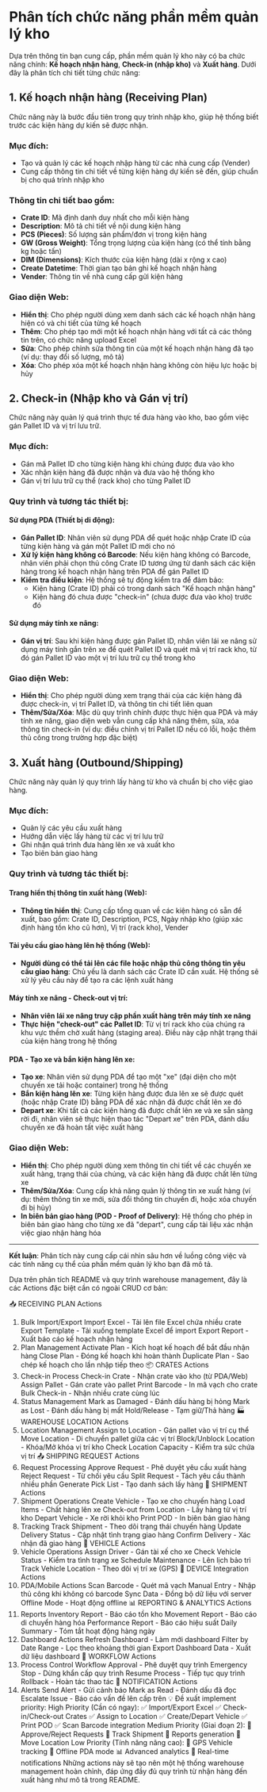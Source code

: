 # Phân tích chức năng phần mềm quản lý kho

Dựa trên thông tin bạn cung cấp, phần mềm quản lý kho này có ba chức năng chính: **Kế hoạch nhận hàng**, **Check-in (nhập kho)** và **Xuất hàng**. Dưới đây là phân tích chi tiết từng chức năng:

## 1. Kế hoạch nhận hàng (Receiving Plan)

Chức năng này là bước đầu tiên trong quy trình nhập kho, giúp hệ thống biết trước các kiện hàng dự kiến sẽ được nhận.

### Mục đích:
- Tạo và quản lý các kế hoạch nhập hàng từ các nhà cung cấp (Vender)
- Cung cấp thông tin chi tiết về từng kiện hàng dự kiến sẽ đến, giúp chuẩn bị cho quá trình nhập kho

### Thông tin chi tiết bao gồm:
- **Crate ID**: Mã định danh duy nhất cho mỗi kiện hàng
- **Description**: Mô tả chi tiết về nội dung kiện hàng
- **PCS (Pieces)**: Số lượng sản phẩm/đơn vị trong kiện hàng
- **GW (Gross Weight)**: Tổng trọng lượng của kiện hàng (có thể tính bằng kg hoặc tấn)
- **DIM (Dimensions)**: Kích thước của kiện hàng (dài x rộng x cao)
- **Create Datetime**: Thời gian tạo bản ghi kế hoạch nhận hàng
- **Vender**: Thông tin về nhà cung cấp gửi kiện hàng

### Giao diện Web:
- **Hiển thị**: Cho phép người dùng xem danh sách các kế hoạch nhận hàng hiện có và chi tiết của từng kế hoạch
- **Thêm**: Cho phép tạo mới một kế hoạch nhận hàng với tất cả các thông tin trên, có chức năng upload Excel
- **Sửa**: Cho phép chỉnh sửa thông tin của một kế hoạch nhận hàng đã tạo (ví dụ: thay đổi số lượng, mô tả)
- **Xóa**: Cho phép xóa một kế hoạch nhận hàng không còn hiệu lực hoặc bị hủy

## 2. Check-in (Nhập kho và Gán vị trí)

Chức năng này quản lý quá trình thực tế đưa hàng vào kho, bao gồm việc gán Pallet ID và vị trí lưu trữ.

### Mục đích:
- Gán mã Pallet ID cho từng kiện hàng khi chúng được đưa vào kho
- Xác nhận kiện hàng đã được nhận và đưa vào hệ thống kho
- Gán vị trí lưu trữ cụ thể (rack kho) cho từng Pallet ID

### Quy trình và tương tác thiết bị:

#### Sử dụng PDA (Thiết bị di động):
- **Gán Pallet ID**: Nhân viên sử dụng PDA để quét hoặc nhập Crate ID của từng kiện hàng và gán một Pallet ID mới cho nó
- **Xử lý kiện hàng không có Barcode**: Nếu kiện hàng không có Barcode, nhân viên phải chọn thủ công Crate ID tương ứng từ danh sách các kiện hàng trong kế hoạch nhận hàng trên PDA để gán Pallet ID
- **Kiểm tra điều kiện**: Hệ thống sẽ tự động kiểm tra để đảm bảo:
  - Kiện hàng (Crate ID) phải có trong danh sách "Kế hoạch nhận hàng"
  - Kiện hàng đó chưa được "check-in" (chưa được đưa vào kho) trước đó

#### Sử dụng máy tính xe nâng:
- **Gán vị trí**: Sau khi kiện hàng được gán Pallet ID, nhân viên lái xe nâng sử dụng máy tính gắn trên xe để quét Pallet ID và quét mã vị trí rack kho, từ đó gán Pallet ID vào một vị trí lưu trữ cụ thể trong kho

### Giao diện Web:
- **Hiển thị**: Cho phép người dùng xem trạng thái của các kiện hàng đã được check-in, vị trí Pallet ID, và thông tin chi tiết liên quan
- **Thêm/Sửa/Xóa**: Mặc dù quy trình chính được thực hiện qua PDA và máy tính xe nâng, giao diện web vẫn cung cấp khả năng thêm, sửa, xóa thông tin check-in (ví dụ: điều chỉnh vị trí Pallet ID nếu có lỗi, hoặc thêm thủ công trong trường hợp đặc biệt)

## 3. Xuất hàng (Outbound/Shipping)

Chức năng này quản lý quy trình lấy hàng từ kho và chuẩn bị cho việc giao hàng.

### Mục đích:
- Quản lý các yêu cầu xuất hàng
- Hướng dẫn việc lấy hàng từ các vị trí lưu trữ
- Ghi nhận quá trình đưa hàng lên xe và xuất kho
- Tạo biên bản giao hàng

### Quy trình và tương tác thiết bị:

#### Trang hiển thị thông tin xuất hàng (Web):
- **Thông tin hiển thị**: Cung cấp tổng quan về các kiện hàng có sẵn để xuất, bao gồm: Crate ID, Description, PCS, Ngày nhập kho (giúp xác định hàng tồn kho cũ hơn), Vị trí (rack kho), Vender

#### Tải yêu cầu giao hàng lên hệ thống (Web):
- **Người dùng có thể tải lên các file hoặc nhập thủ công thông tin yêu cầu giao hàng**: Chủ yếu là danh sách các Crate ID cần xuất. Hệ thống sẽ xử lý yêu cầu này để tạo ra các lệnh xuất hàng

#### Máy tính xe nâng - Check-out vị trí:
- **Nhân viên lái xe nâng truy cập phần xuất hàng trên máy tính xe nâng**
- **Thực hiện "check-out" các Pallet ID**: Từ vị trí rack kho của chúng ra khu vực thềm chờ xuất hàng (staging area). Điều này cập nhật trạng thái của kiện hàng trong hệ thống

#### PDA - Tạo xe và bắn kiện hàng lên xe:
- **Tạo xe**: Nhân viên sử dụng PDA để tạo một "xe" (đại diện cho một chuyến xe tải hoặc container) trong hệ thống
- **Bắn kiện hàng lên xe**: Từng kiện hàng được đưa lên xe sẽ được quét (hoặc nhập Crate ID) bằng PDA để xác nhận đã được chất lên xe đó
- **Depart xe**: Khi tất cả các kiện hàng đã được chất lên xe và xe sẵn sàng rời đi, nhân viên sẽ thực hiện thao tác "Depart xe" trên PDA, đánh dấu chuyến xe đã hoàn tất việc xuất hàng

### Giao diện Web:
- **Hiển thị**: Cho phép người dùng xem thông tin chi tiết về các chuyến xe xuất hàng, trạng thái của chúng, và các kiện hàng đã được chất lên từng xe
- **Thêm/Sửa/Xóa**: Cung cấp khả năng quản lý thông tin xe xuất hàng (ví dụ: thêm thông tin xe mới, sửa đổi thông tin chuyến đi, hoặc xóa chuyến đi bị hủy)
- **In biên bản giao hàng (POD - Proof of Delivery)**: Hệ thống cho phép in biên bản giao hàng cho từng xe đã "depart", cung cấp tài liệu xác nhận việc giao nhận hàng hóa

---

**Kết luận**: Phân tích này cung cấp cái nhìn sâu hơn về luồng công việc và các tính năng cụ thể của phần mềm quản lý kho bạn đã mô tả.







Dựa trên phân tích README và quy trình warehouse management, đây là các Actions đặc biệt cần có ngoài CRUD cơ bản:

📥 RECEIVING PLAN Actions
1. Bulk Import/Export
Import Excel - Tải lên file Excel chứa nhiều crate
Export Template - Tải xuống template Excel để import
Export Report - Xuất báo cáo kế hoạch nhận hàng
2. Plan Management
Activate Plan - Kích hoạt kế hoạch để bắt đầu nhận hàng
Close Plan - Đóng kế hoạch khi hoàn thành
Duplicate Plan - Sao chép kế hoạch cho lần nhập tiếp theo
📦 CRATES Actions
3. Check-in Process
Check-in Crate - Nhận crate vào kho (từ PDA/Web)
Assign Pallet - Gán crate vào pallet
Print Barcode - In mã vạch cho crate
Bulk Check-in - Nhận nhiều crate cùng lúc
4. Status Management
Mark as Damaged - Đánh dấu hàng bị hỏng
Mark as Lost - Đánh dấu hàng bị mất
Hold/Release - Tạm giữ/Thả hàng
🏭 WAREHOUSE LOCATION Actions
5. Location Management
Assign to Location - Gán pallet vào vị trí cụ thể
Move Location - Di chuyển pallet giữa các vị trí
Block/Unblock Location - Khóa/Mở khóa vị trí kho
Check Location Capacity - Kiểm tra sức chứa vị trí
📤 SHIPPING REQUEST Actions
6. Request Processing
Approve Request - Phê duyệt yêu cầu xuất hàng
Reject Request - Từ chối yêu cầu
Split Request - Tách yêu cầu thành nhiều phần
Generate Pick List - Tạo danh sách lấy hàng
🚛 SHIPMENT Actions
7. Shipment Operations
Create Vehicle - Tạo xe cho chuyến hàng
Load Items - Chất hàng lên xe
Check-out from Location - Lấy hàng từ vị trí kho
Depart Vehicle - Xe rời khỏi kho
Print POD - In biên bản giao hàng
8. Tracking
Track Shipment - Theo dõi trạng thái chuyến hàng
Update Delivery Status - Cập nhật tình trạng giao hàng
Confirm Delivery - Xác nhận đã giao hàng
🚛 VEHICLE Actions
9. Vehicle Operations
Assign Driver - Gán tài xế cho xe
Check Vehicle Status - Kiểm tra tình trạng xe
Schedule Maintenance - Lên lịch bảo trì
Track Vehicle Location - Theo dõi vị trí xe (GPS)
📱 DEVICE Integration Actions
10. PDA/Mobile Actions
Scan Barcode - Quét mã vạch
Manual Entry - Nhập thủ công khi không có barcode
Sync Data - Đồng bộ dữ liệu với server
Offline Mode - Hoạt động offline
📊 REPORTING & ANALYTICS Actions
11. Reports
Inventory Report - Báo cáo tồn kho
Movement Report - Báo cáo di chuyển hàng hóa
Performance Report - Báo cáo hiệu suất
Daily Summary - Tóm tắt hoạt động hàng ngày
12. Dashboard Actions
Refresh Dashboard - Làm mới dashboard
Filter by Date Range - Lọc theo khoảng thời gian
Export Dashboard Data - Xuất dữ liệu dashboard
🔄 WORKFLOW Actions
13. Process Control
Workflow Approval - Phê duyệt quy trình
Emergency Stop - Dừng khẩn cấp quy trình
Resume Process - Tiếp tục quy trình
Rollback - Hoàn tác thao tác
🔔 NOTIFICATION Actions
14. Alerts
Send Alert - Gửi cảnh báo
Mark as Read - Đánh dấu đã đọc
Escalate Issue - Báo cáo vấn đề lên cấp trên
💡 Đề xuất implement priority:
High Priority (Cần có ngay):
✅ Import/Export Excel
✅ Check-in/Check-out Crates
✅ Assign to Location
✅ Create/Depart Vehicle
✅ Print POD
✅ Scan Barcode integration
Medium Priority (Giai đoạn 2):
🔄 Approve/Reject Requests
🔄 Track Shipment
🔄 Reports generation
🔄 Move Location
Low Priority (Tính năng nâng cao):
📱 GPS Vehicle tracking
📱 Offline PDA mode
📊 Advanced analytics
🔔 Real-time notifications
Những actions này sẽ tạo nên một hệ thống warehouse management hoàn chỉnh, đáp ứng đầy đủ quy trình từ nhận hàng đến xuất hàng như mô tả trong README.




